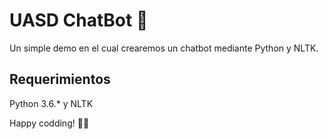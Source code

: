 # UASD ChatBot 🤖

Un simple demo en el cual crearemos un chatbot mediante Python y NLTK. 

## Requerimientos

Python 3.6.* y NLTK


Happy codding! 👋🏻
